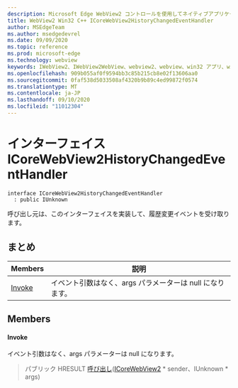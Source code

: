 ```yaml
---
description: Microsoft Edge WebView2 コントロールを使用してネイティブアプリケーションに web 技術 (HTML、CSS、JavaScript) を埋め込む
title: WebView2 Win32 C++ ICoreWebView2HistoryChangedEventHandler
author: MSEdgeTeam
ms.author: msedgedevrel
ms.date: 09/09/2020
ms.topic: reference
ms.prod: microsoft-edge
ms.technology: webview
keywords: IWebView2、IWebView2WebView、webview2、webview、win32 アプリ、win32、edge、ICoreWebView2、ICoreWebView2Controller、browser control、edge html、ICoreWebView2HistoryChangedEventHandler
ms.openlocfilehash: 909b055af0f9594bb3c85b215cb8e02f13606aa0
ms.sourcegitcommit: 0faf538d5033508af4320b9b89c4ed99872f0574
ms.translationtype: MT
ms.contentlocale: ja-JP
ms.lasthandoff: 09/10/2020
ms.locfileid: "11012304"
---
```

# インターフェイス ICoreWebView2HistoryChangedEventHandler 

```
interface ICoreWebView2HistoryChangedEventHandler
  : public IUnknown
```

呼び出し元は、このインターフェイスを実装して、履歴変更イベントを受け取ります。

## まとめ

 Members                        | 説明
--------------------------------|---------------------------------------------
[Invoke](#invoke) | イベント引数はなく、args パラメーターは null になります。

## Members

#### Invoke 

イベント引数はなく、args パラメーターは null になります。

> パブリック HRESULT [呼び出し](#invoke)([ICoreWebView2](icorewebview2.md) * sender、IUnknown * args)

